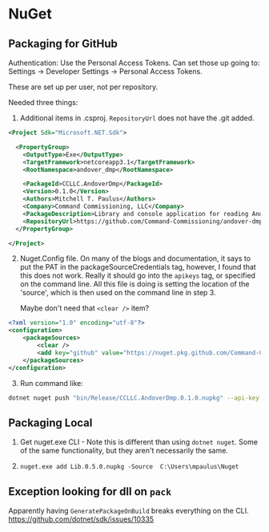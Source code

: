# NuGet

## Packaging for GitHub

Authentication: Use the Personal Access Tokens. Can set those up going
to: Settings -> Developer Settings -> Personal Access Tokens.

These are set up per user, not per repository.

Needed three things:

1. Additional items in .csproj. `RepositoryUrl` does not have the .git added.

```xml
<Project Sdk="Microsoft.NET.Sdk">

  <PropertyGroup>
    <OutputType>Exe</OutputType>
    <TargetFramework>netcoreapp3.1</TargetFramework>
    <RootNamespace>andover_dmp</RootNamespace>

    <PackageId>CCLLC.AndoverDmp</PackageId>
    <Version>0.1.0</Version>
    <Authors>Mitchell T. Paulus</Authors>
    <Company>Command Commissioning, LLC</Company>
    <PackageDescription>Library and console application for reading Andover .dmp files.</PackageDescription>
    <RepositoryUrl>https://github.com/Command-Commissioning/andover-dmp</RepositoryUrl>
  </PropertyGroup>

</Project>
```

2. Nuget.Config file. On many of the blogs and documentation, it says to
   put the PAT in the packageSourceCredentials tag, however, I found
   that this does not work. Really it should go into the `apikeys` tag,
   or specified on the command line. All this file is doing is setting
   the location of the 'source', which is then used on the command line
   in step 3.

   Maybe don't need that `<clear />` item?

```xml
<?xml version="1.0" encoding="utf-8"?>
<configuration>
    <packageSources>
        <clear />
        <add key="github" value="https://nuget.pkg.github.com/Command-Commissioning/index.json" />
    </packageSources>
</configuration>
```

3. Run command like:

```sh
dotnet nuget push "bin/Release/CCLLC.AndoverDmp.0.1.0.nupkg" --api-key ghp_asdfasdfasdfasdfasdf  --source github
```


## Packaging Local

1. Get nuget.exe CLI - Note this is different than using `dotnet nuget`.
   Some of the same functionality, but they aren't necessarily the same.

2. `nuget.exe add Lib.0.5.0.nupkg -Source  C:\Users\mpaulus\Nuget`


## Exception looking for dll on `pack`

Apparently having `GeneratePackageOnBuild` breaks everything on the CLI.
<https://github.com/dotnet/sdk/issues/10335>
